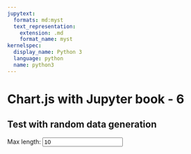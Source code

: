 ```yaml
---
jupytext:
  formats: md:myst
  text_representation:
    extension: .md
    format_name: myst
kernelspec:
  display_name: Python 3
  language: python
  name: python3
---
```

# Chart.js with Jupyter book - 6

## Test with random data generation

<div>
  <canvas id="addableChart"></canvas>
</div>
Max length: <input id="input" value=10 />

<script>
  function addDigit(){
    console.log(myChart.data.labels.length > inputValue, myChart.data.labels.length, inputValue)
    if(myChart.data.labels.length > inputValue){
      myChart.data.datasets[0].data.shift();
      myChart.data.labels.shift();
      console.log(myChart.data.labels);
    }
    myChart.data.datasets[0].data.push(getRandomInt(0,50));
    myChart.data.labels.push(myChart.data.labels.length+1);
    var inputValue = parseInt(document.getElementById('input').value);
    myChart.update();
  }
  function getRandomInt(min, max) {
    min = Math.ceil(min);
    max = Math.floor(max);
    return Math.floor(Math.random() * (max - min) + min);
  }


  const labels = [
    1,2,3,4,5,6,7
  ];
  const data = {
    labels: labels,
    datasets: [{
      label: 'Test dataset',
      backgroundColor: 'rgb(255, 99, 132)',
      borderColor: 'rgb(255, 99, 132)',
      data: [0, 10, 5, 2, 20, 30, 45],
    }]
  };

  const config = {
    type: 'line',
    data: data,
    options: {}
  };
  const myChart = new Chart(
    document.getElementById('addableChart'),
    config
  );

  setInterval(addDigit, 1000);
</script>
